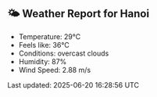 <!-- WEATHER-START -->
## 🌤 Weather Report for Hanoi

- Temperature: 29°C
- Feels like: 36°C
- Conditions: overcast clouds
- Humidity: 87%
- Wind Speed: 2.88 m/s

Last updated: 2025-06-20 16:28:56 UTC
<!-- WEATHER-END -->
